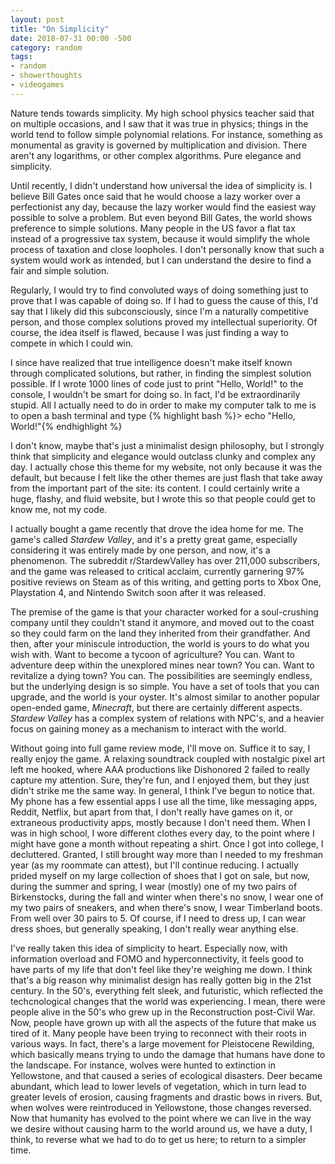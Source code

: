 ```yaml
---
layout: post
title: "On Simplicity"
date: 2018-07-31 00:00 -500
category: random
tags:
- random
- showerthoughts
- videogames
---
```


Nature tends towards simplicity. My high school physics teacher said that on multiple occasions, and I saw that it was true in physics; things in the world tend to follow simple polynomial relations. For instance, something as monumental as gravity is governed by multiplication and division. There aren't any logarithms, or other complex algorithms. Pure elegance and simplicity.

Until recently, I didn't understand how universal the idea of simplicity is. I believe Bill Gates once said that he would choose a lazy worker over a perfectionist any day, because the lazy worker would find the easiest way possible to solve a problem. But even beyond Bill Gates, the world shows preference to simple solutions. Many people in the US favor a flat tax instead of a progressive tax system, because it would simplify the whole process of taxation and close loopholes. I don't personally know that such a system would work as intended, but I can understand the desire to find a fair and simple solution.

Regularly, I would try to find convoluted ways of doing something just to prove that I was capable of doing so. If I had to guess the cause of this, I'd say that I likely did this subconsciously, since I'm a naturally competitive person, and those complex solutions proved my intellectual superiority. Of course, the idea itself is flawed, because I was just finding a way to compete in which I could win.

I since have realized that true intelligence doesn't make itself known through complicated solutions, but rather, in finding the simplest solution possible. If I wrote 1000 lines of code just to print "Hello, World!" to the console, I wouldn't be smart for doing so. In fact, I'd be extraordinarily stupid. All I actually need to do in order to make my computer talk to me is to open a bash terminal and type
{% highlight bash %}> echo "Hello, World!"{% endhighlight %}

I don't know, maybe that's just a minimalist design philosophy, but I strongly think that simplicity and elegance would outclass clunky and complex any day. I actually chose this theme for my website, not only because it was the default, but because I felt like the other themes are just flash that take away from the important part of the site: its content. I could certainly write a huge, flashy, and fluid website, but I wrote this so that people could get to know me, not my code.

I actually bought a game recently that drove the idea home for me. The game's called *Stardew Valley*, and it's a pretty great game, especially considering it was entirely made by one person, and now, it's a phenomenon. The subreddit r/StardewValley has over 211,000 subscribers, and the game was released to critical acclaim, currently garnering 97% positive reviews on Steam as of this writing, and getting ports to Xbox One, Playstation 4, and Nintendo Switch soon after it was released.

The premise of the game is that your character worked for a soul-crushing company until they couldn't stand it anymore, and moved out to the coast so they could farm on the land they inherited from their grandfather. And then, after your miniscule introduction, the world is yours to do what you wish with. Want to become a tycoon of agriculture? You can. Want to adventure deep within the unexplored mines near town? You can. Want to revitalize a dying town? You can. The possibilities are seemingly endless, but the underlying design is so simple. You have a set of tools that you can upgrade, and the world is your oyster. It's almost similar to another popular open-ended game, *Minecraft*, but there are certainly different aspects. *Stardew Valley* has a complex system of relations with NPC's, and a heavier focus on gaining money as a mechanism to interact with the world.

Without going into full game review mode, I'll move on. Suffice it to say, I really enjoy the game. A relaxing soundtrack coupled with nostalgic pixel art left me hooked, where AAA productions like Dishonored 2 failed to really capture my attention. Sure, they're fun, and I enjoyed them, but they just didn't strike me the same way. In general, I think I've begun to notice that. My phone has a few essential apps I use all the time, like messaging apps, Reddit, Netflix, but apart from that, I don't really have games on it, or extraneous productivity apps, mostly because I don't need them. When I was in high school, I wore different clothes every day, to the point where I might have gone a month without repeating a shirt. Once I got into college, I decluttered. Granted, I still brought way more than I needed to my freshman year (as my roommate can attest), but I'll continue reducing. I actually prided myself on my large collection of shoes that I got on sale, but now, during the summer and spring, I wear (mostly) one of my two pairs of Birkenstocks, during the fall and winter when there's no snow, I wear one of my two pairs of sneakers, and when there's snow, I wear Timberland boots. From well over 30 pairs to 5. Of course, if I need to dress up, I can wear dress shoes, but generally speaking, I don't really wear anything else.

I've really taken this idea of simplicity to heart. Especially now, with information overload and FOMO and hyperconnectivity, it feels good to have parts of my life that don't feel like they're weighing me down. I think that's a big reason why minimalist design has really gotten big in the 21st century. In the 50's, everything felt sleek, and futuristic, which reflected the techcnological changes that the world was experiencing. I mean, there were people alive in the 50's who grew up in the Reconstruction post-Civil War. Now, people have grown up with all the aspects of the future that make us tired of it. Many people have been trying to reconnect with their roots in various ways. In fact, there's a large movement for Pleistocene Rewilding, which basically means trying to undo the damage that  humans have done to the landscape. For instance, wolves were hunted to extinction in Yellowstone, and that caused a series of ecological disasters. Deer became abundant, which lead to lower levels of vegetation, which in turn lead to greater levels of erosion, causing fragments and drastic bows in rivers. But, when wolves were reintroduced in Yellowstone, those changes reversed. Now that humanity has evolved to the point where we can live in the way we desire without causing harm to the world around us, we have a duty, I think, to reverse what we had to do to get us here; to return to a simpler time.
